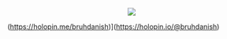 <p align="center">
  <a href="https://skillicons.dev">
    <img src="https://skillicons.dev/icons?i=html,css,js,react,c,java,git,github" />
  </a>
</p>

(https://holopin.me/bruhdanish)](https://holopin.io/@bruhdanish)
